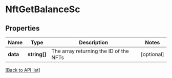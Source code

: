 # NftGetBalanceSc

## Properties

Name | Type | Description | Notes
------------ | ------------- | ------------- | -------------
**data** | **string[]** | The array returning the ID of the NFTs | [optional]

[[Back to API list]](../../README.md#api-endpoints)
